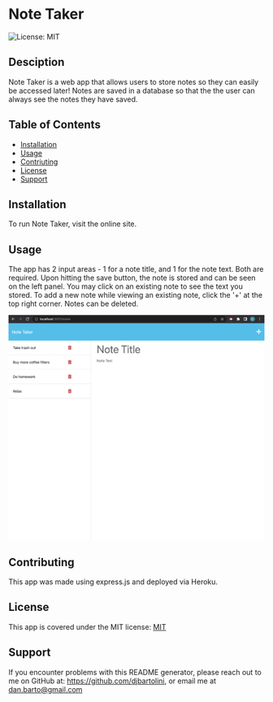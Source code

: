 # Note Taker

  ![License: MIT](https://img.shields.io/badge/License-MIT-yellow.svg)

  ## Desciption
  Note Taker is a web app that allows users to store notes so they can easily be accessed later! Notes are saved in a database so that the the user can always see the notes they have saved.

  ## Table of Contents
  * [Installation](#installation)
  * [Usage](#usage)
  * [Contriuting](contributing)
  * [License](#license)
  * [Support](support)
  
  ## Installation
  To run Note Taker, visit the online site.

  ## Usage
  The app has 2 input areas - 1 for a note title, and 1 for the note text. Both are required. Upon hitting the save button, the note is stored and can be seen on the left panel. You may click on an existing note to see the text you stored. To add a new note while viewing an existing note, click the '+' at the top right corner. Notes can be deleted.

  ![Image](./assets/demo-screenshot.png)

  ## Contributing
  This app was made using express.js and deployed via Heroku.

  ## License
  This app is covered under the MIT license: [MIT](https://opensource.org/licenses/MIT)

  ## Support
  If you encounter problems with this README generator, please reach out to me on GitHub at: https://github.com/djbartolini, or email me at dan.barto@gmail.com
